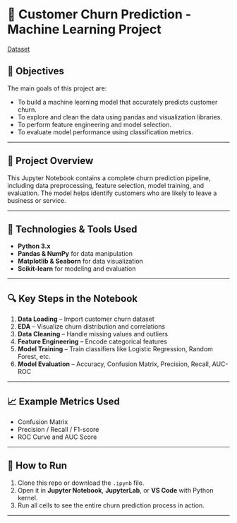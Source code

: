 # 🔄 Customer Churn Prediction - Machine Learning Project

[Dataset](https://www.kaggle.com/datasets/blastchar/telco-customer-churn)

## 🎯 Objectives

The main goals of this project are:

- To build a machine learning model that accurately predicts customer churn.
- To explore and clean the data using pandas and visualization libraries.
- To perform feature engineering and model selection.
- To evaluate model performance using classification metrics.

---

## 🧪 Project Overview

This Jupyter Notebook contains a complete churn prediction pipeline, including data preprocessing, feature selection, model training, and evaluation. The model helps identify customers who are likely to leave a business or service.

---

## 🧰 Technologies & Tools Used

- **Python 3.x**
- **Pandas & NumPy** for data manipulation
- **Matplotlib & Seaborn** for data visualization
- **Scikit-learn** for modeling and evaluation

---

## 🔍 Key Steps in the Notebook

1. **Data Loading** – Import customer churn dataset
2. **EDA** – Visualize churn distribution and correlations
3. **Data Cleaning** – Handle missing values and outliers
4. **Feature Engineering** – Encode categorical features
5. **Model Training** – Train classifiers like Logistic Regression, Random Forest, etc.
6. **Model Evaluation** – Accuracy, Confusion Matrix, Precision, Recall, AUC-ROC

---

## 📈 Example Metrics Used

- Confusion Matrix
- Precision / Recall / F1-score
- ROC Curve and AUC Score

---

## 🚀 How to Run

1. Clone this repo or download the `.ipynb` file.
2. Open it in **Jupyter Notebook**, **JupyterLab**, or **VS Code** with Python kernel.
3. Run all cells to see the entire churn prediction process in action.

---

